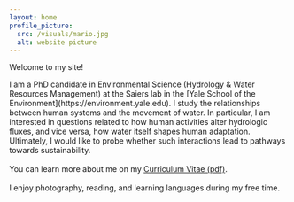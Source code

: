 ```yaml
---
layout: home
profile_picture:
  src: /visuals/mario.jpg
  alt: website picture
---
```


<p>
  Welcome to my site!
</p>
  I am a PhD candidate in Environmental Science (Hydrology & Water Resources Management) at the Saiers lab in the [Yale School of the Environment](https://environment.yale.edu). I study the relationships between human systems and the movement of water. In particular, I am interested in questions related to how human activities alter hydrologic fluxes, and vice versa, how water itself shapes human adaptation. Ultimately, I would like to probe whether such interactions lead to pathways towards sustainability.
  <br/><br/>
  You can learn more about me on my <a href="https://raw.githubusercontent.com/mariosorianojr/about/master/cv/Soriano_CV_06042021.pdf" target="_blank">Curriculum Vitae (pdf)</a>.
  <br/><br/>
  I enjoy photography, reading, and learning languages during my free time.
